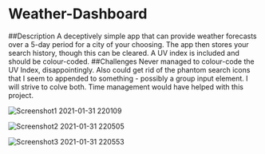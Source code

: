 # Weather-Dashboard
##Description
A deceptively simple app that can provide weather forecasts over a 5-day period for a city of your choosing. The app then stores your search history, though this can be cleared. A UV index is included and should be colour-coded.
##Challenges
Never managed to colour-code the UV Index, disappointingly. Also could get rid of the phantom search icons that I seem to appended to something - possibly a group input element. I will strive to colve both. Time management would have helped with this project.

![Screenshot1 2021-01-31 220109](https://user-images.githubusercontent.com/73472116/106400037-fa370c80-6413-11eb-8be6-f18794cc2656.png)

![Screenshot2 2021-01-31 220505](https://user-images.githubusercontent.com/73472116/106400038-facfa300-6413-11eb-8a7b-cac74495c66e.png)

![Screenshot3 2021-01-31 220553](https://user-images.githubusercontent.com/73472116/106400039-facfa300-6413-11eb-9c60-d75362740f02.png)

